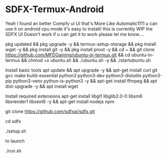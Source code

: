 # SDFX-Termux-Android
Yeah I found an better Compfy ui Ui that's More Like Automatic1111 u can use it on android cpu mode it's easy to install/ this is currently WIP the SDFX UI Doesn't work if u can get it to 
work please let me know....



pkg updated && pkg upgrade -y && termux-setup-storage &&
pkg install wget -y && pkg install git -y && pkg install proot -y &&
cd ~ && git clone https://github.com/MFDGaming/ubuntu-in-termux.git && cd ubuntu-in-termux && chmod +x ubuntu.sh && ./ubuntu.sh -y && ./startubuntu.sh 





Install basic tools
apt update && apt upgrade -y && apt-get install curl git gcc make build-essential python3 python3-dev python3-distutils python3-pip python3-venv python-is-python3 -y && apt-get install ffmpeg && apt dist-upgrade -y && apt install wget

Install required extensions
apt-get install libgl1 libglib2.0-0 libsm6 libxrender1 libxext6 -y && apt-get install nodejs npm

git clone https://github.com/sdfxai/sdfx.git
  
  cd sdfx
  
  ./setup.sh
  
  
  to launch
  
  ./run.sh









